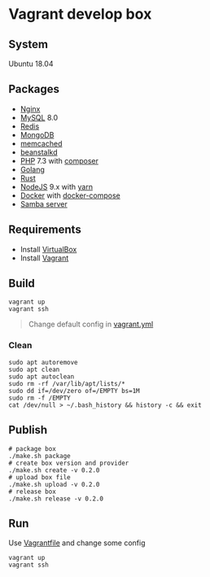 Vagrant develop box
===================

System
------

Ubuntu 18.04

Packages
--------

* [Nginx][Nginx]
* [MySQL][MySQL] 8.0
* [Redis][Redis]
* [MongoDB][MongoDB]
* [memcached][memcached]
* [beanstalkd][beanstalkd]
* [PHP][PHP] 7.3 with [composer][composer]
* [Golang][Golang]
* [Rust][Rust]
* [NodeJS][NodeJS] 9.x with [yarn][yarn]
* [Docker][Docker] with [docker-compose][docker-compose]
* [Samba server][Samba server]

Requirements
------------

* Install [VirtualBox][VirtualBox]
* Install [Vagrant][Vagrant]

Build
-----

```shell
vagrant up
vagrant ssh
```

> Change default config in [vagrant.yml][vagrant.yml] 

### Clean

```shell
sudo apt autoremove
sudo apt clean
sudo apt autoclean
sudo rm -rf /var/lib/apt/lists/*
sudo dd if=/dev/zero of=/EMPTY bs=1M
sudo rm -f /EMPTY
cat /dev/null > ~/.bash_history && history -c && exit
```

Publish
-------

```shell
# package box
./make.sh package
# create box version and provider
./make.sh create -v 0.2.0
# upload box file
./make.sh upload -v 0.2.0
# release box
./make.sh release -v 0.2.0
```

Run
----

Use [Vagrantfile][build/Vagrantfile] and change some config

```shell
vagrant up
vagrant ssh
```

[VirtualBox]: https://www.virtualbox.org/wiki/Downloads
[Vagrant]: https://www.vagrantup.com/downloads.html
[vagrant.yml]: playbooks/vagrant.yml
[build/Vagrantfile]: build/Vagrantfile
[Nginx]: https://nginx.org/en/download.html
[MySQL]: https://dev.mysql.com/downloads/
[Redis]: https://redis.io/download
[MongoDB]: https://www.mongodb.com/download-center/community
[memcached]: https://memcached.org/downloads
[beanstalkd]: https://beanstalkd.github.io/download.html
[PHP]: https://www.php.net/downloads.php
[composer]: https://getcomposer.org/download/
[Golang]: https://golang.org/dl/
[Rust]: https://www.rust-lang.org/tools/install
[NodeJS]: https://nodejs.org/en/download/
[yarn]: https://yarnpkg.com/en/docs/install
[Docker]: https://docs.docker.com/install/
[docker-compose]: https://docs.docker.com/compose/install/
[Samba server]: https://www.samba.org/samba/download/
